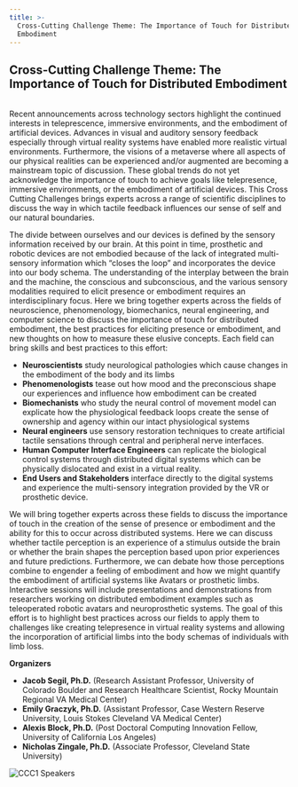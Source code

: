 ```yaml
---
title: >-
  Cross-Cutting Challenge Theme: The Importance of Touch for Distributed
  Embodiment
---
```

## Cross-Cutting Challenge Theme: The Importance of Touch for Distributed Embodiment

<hr style="height:2px; visibility:hidden;" />

Recent announcements across technology sectors highlight the continued interests in teleprescence, immersive environments, and the embodiment of artificial devices. Advances in visual and auditory sensory feedback especially through virtual reality systems have enabled more realistic virtual environments. Furthermore, the visions of a metaverse where all aspects of our physical realities can be experienced and/or augmented are becoming a mainstream topic of discussion. These global trends do not yet acknowledge the importance of touch to achieve goals like telepresence, immersive environments, or the embodiment of artificial devices. This Cross Cutting Challenges brings experts across a range of scientific disciplines to discuss the way in which tactile feedback influences our sense of self and our natural boundaries.

The divide between ourselves and our devices is defined by the sensory information received by our brain. At this point in time, prosthetic and robotic devices are not embodied because of the lack of integrated multi-sensory information which “closes the loop” and incorporates the device into our body schema. The understanding of the interplay between the brain and the machine, the conscious and subconscious, and the various sensory modalities required to elicit presence or embodiment requires an interdisciplinary focus. Here we bring together experts across the fields of neuroscience, phenomenology, biomechanics, neural engineering, and computer science to discuss the importance of touch for distributed embodiment, the best practices for eliciting presence or embodiment, and new thoughts on how to measure these elusive concepts. Each field can bring skills and best practices to this effort:

* **Neuroscientists** study neurological pathologies which cause changes in the embodiment of the body and its limbs
* **Phenomenologists** tease out how mood and the preconscious shape our experiences and influence how embodiment can be created 
* **Biomechanists** who study the neural control of movement model can explicate how the physiological feedback loops create the sense of ownership and agency within our intact physiological systems
* **Neural engineers** use sensory restoration techniques to create artificial tactile sensations through central and peripheral nerve interfaces.
* **Human Computer Interface Engineers** can replicate the biological control systems through distributed digital systems which can be physically dislocated and exist in a virtual reality.
* **End Users and Stakeholders** interface directly to the digital systems and experience the multi-sensory integration provided by the VR or prosthetic device.

We will bring together experts across these fields to discuss the importance of touch in the creation of the sense of presence or embodiment and the ability for this to occur across distributed systems.  Here we can discuss whether tactile perception is an experience of a stimulus outside the brain or whether the brain shapes the perception based upon prior experiences and future predictions.  Furthermore, we can debate how those perceptions combine to engender a feeling of embodiment and how we might quantify the embodiment of artificial systems like Avatars or prosthetic limbs.  Interactive sessions will include presentations and demonstrations from researchers working on distributed embodiment examples such as teleoperated robotic avatars and neuroprosthetic systems.  The goal of this effort is to highlight best practices across our fields to apply them to challenges like creating telepresence in virtual reality systems and allowing the incorporation of artificial limbs into the body schemas of individuals with limb loss.

**Organizers**

* **Jacob Segil, Ph.D.** (Research Assistant Professor,  University of Colorado Boulder and Research Healthcare Scientist, Rocky Mountain Regional VA Medical Center)
* **Emily Graczyk, Ph.D.** (Assistant Professor, Case Western Reserve University, Louis Stokes Cleveland VA Medical Center)
* **Alexis Block, Ph.D.** (Post Doctoral Computing Innovation Fellow, University of California Los Angeles)
* **Nicholas Zingale, Ph.D.** (Associate Professor, Cleveland State University)

![](/img/ccc22-11.jpg "CCC1 Speakers")
